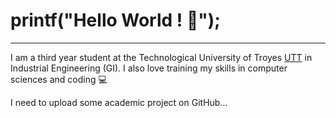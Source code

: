 # printf("Hello World ! :wave:");
---

I am a third year student at the Technological University of Troyes <a href="https://www.utt.fr/">UTT</a> in Industrial Engineering (GI).
I also love training my skills in computer sciences and coding :computer:

I need to upload some academic project on GitHub...
